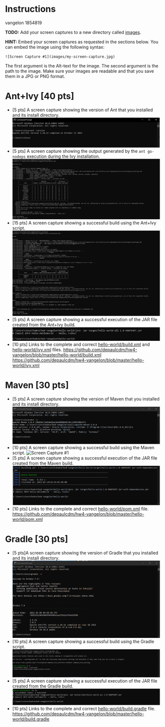 # Instructions
vangelon 1854819

**TODO:** Add your screen captures to a new directory called [images](images).

**HINT:** Embed your screen captures as requested in the sections below. You can embed the image using the following syntax:

```
![Screen Capture #1](images/my-screen-capture.jpg)
```

The first argument is the Alt-text for the image. The second argument is the path to the image. Make sure your images are readable and that you save them in a JPG or PNG format.

# Ant+Ivy [40 pts]
- [5 pts] A screen capture showing the version of Ant that you installed and its install directory.
![Screen Capture #1](images/ant1.png)
- [5 pts] A screen capture showing the output generated by the `ant go-nodeps` execution during the Ivy installation.
![Screen Capture #1](images/ant2.png)
- [15 pts] A screen capture showing a successful build using the Ant+Ivy script.
![Screen Capture #1](images/ant3.png)
- [5 pts] A screen capture showing a successful execution of the JAR file created from the Ant+Ivy build.
![Screen Capture #1](images/ant4.png)
- [10 pts] Links to the complete and correct [hello-world/build.xml](hello-world/build.xml) and [hello-world/ivy.xml](hello-world/ivy.xml) files.
https://github.com/depaulcdm/hw4-vangelon/blob/master/hello-world/build.xml
https://github.com/depaulcdm/hw4-vangelon/blob/master/hello-world/ivy.xml


# Maven [30 pts]
- [5 pts] A screen capture showing the version of Maven that you installed and its install directory.
![Screen Capture #1](images/mvn1.png)
- [10 pts] A screen capture showing a successful build using the Maven script.
![Screen Capture #1](images/mvn2.png)
- [5 pts] A screen capture showing a successful execution of the JAR file created from the Maven build.
![Screen Capture #1](images/mvn3.png)
- [10 pts] Links to the complete and correct [hello-world/pom.xml](hello-world/pom.xml) file.
https://github.com/depaulcdm/hw4-vangelon/blob/master/hello-world/pom.xml

# Gradle [30 pts]
- [5 pts]A screen capture showing the version of Gradle that you installed and its install directory.
![Screen Capture #1](images/grd1.png)
- [10 pts] A screen capture showing a successful build using the Gradle script.
![Screen Capture #1](images/grd2.png)
- [5 pts] A screen capture showing a successful execution of the JAR file created from the Gradle build.
![Screen Capture #1](images/grd3.png)
- [10 pts] Links to the complete and correct [hello-world/build.gradle](hello-world/build.gradle) file.
https://github.com/depaulcdm/hw4-vangelon/blob/master/hello-world/build.gradle
